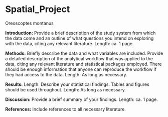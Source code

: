 # Spatial_Project
Oreoscoptes montanus

**Introduction:** 
Provide a brief description of the study system from which the data come and an outline of what questions you intend on exploring with the data, citing any relevant literature. Length: ca. 1 page.

**Methods:** 
Briefly describe the data and what variables are included. Provide a detailed description of the analytical workflow that was applied to the data, citing any relevant literature and statistical packages employed. There should be enough information that anyone can reproduce the workflow if they had access to the data. Length: As long as necessary.

**Results:** 
Length: Describe your statistical findings. Tables and figures should be used throughout. Length: As long as necessary.

**Discussion:** 
Provide a brief summary of your findings. Length: ca. 1 page.

**References:** 
Include references to all necessary literature.

